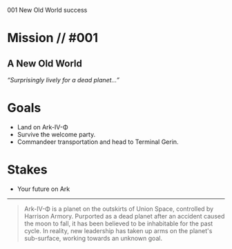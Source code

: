 001
New Old World
success  

# Mission // #001

## A New Old World

*“Surprisingly lively for a dead planet...”*  


# Goals

- Land on Ark-IV-Φ
- Survive the welcome party.
- Commandeer transportation and head to Terminal Gerin.

# Stakes

- Your future on Ark

---

> Ark-IV-Φ is a planet on the outskirts of Union Space, controlled by Harrison Armory. Purported as a dead planet after an accident caused the moon to fall, it has been believed to be inhabitable for the past cycle. In reality, new leadership has taken up arms on the planet's sub-surface, working towards an unknown goal.

<!-- mission status can be start, success, partial success, or failure -->